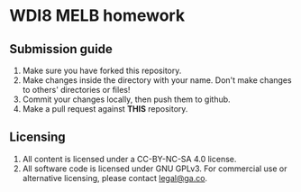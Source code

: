 # WDI8 MELB homework

## Submission guide

1. Make sure you have forked this repository.
2. Make changes inside the directory with your name. Don't make changes to others' directories or files!
3. Commit your changes locally, then push them to github.
4. Make a pull request against **THIS** repository.


## Licensing
1. All content is licensed under a CC-BY-NC-SA 4.0 license. 
2. All software code is licensed under GNU GPLv3. For commercial use or alternative licensing, please contact legal@ga.co.